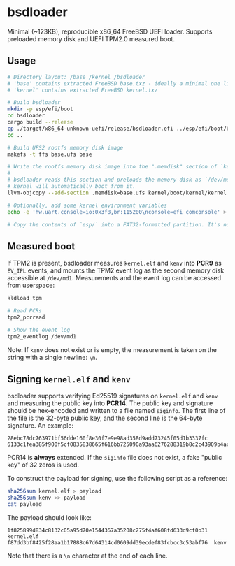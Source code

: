 # bsdloader

Minimal (~123KB), reproducible x86_64 FreeBSD UEFI loader. Supports preloaded
memory disk and UEFI TPM2.0 measured boot.

## Usage

```bash
# Directory layout: /base /kernel /bsdloader
# 'base' contains extracted FreeBSD base.txz - ideally a minimal one like mfsBSD
# 'kernel' contains extracted FreeBSD kernel.txz

# Build bsdloader
mkdir -p esp/efi/boot
cd bsdloader
cargo build --release
cp ./target/x86_64-unknown-uefi/release/bsdloader.efi ../esp/efi/boot/bootx64.efi
cd ..

# Build UFS2 rootfs memory disk image
makefs -t ffs base.ufs base

# Write the rootfs memory disk image into the ".memdisk" section of `kernel.elf`.
#
# bsdloader reads this section and preloads the memory disk as `/dev/md0`. The FreeBSD
# kernel will automatically boot from it.
llvm-objcopy --add-section .memdisk=base.ufs kernel/boot/kernel/kernel esp/kernel.elf

# Optionally, add some kernel environment variables
echo -e 'hw.uart.console=io:0x3f8,br:115200\nconsole=efi comconsole' > ./esp/kenv

# Copy the contents of `esp/` into a FAT32-formatted partition. It's now bootable!
```

## Measured boot

If TPM2 is present, bsdloader measures `kernel.elf` and `kenv` into **PCR9** as
`EV_IPL` events, and mounts the TPM2 event log as the second memory disk
accessible at `/dev/md1`. Measurements and the event log can be accessed from
userspace:

```bash
kldload tpm

# Read PCRs
tpm2_pcrread

# Show the event log
tpm2_eventlog /dev/md1
```

Note: If `kenv` does not exist or is empty, the measurement is taken on the
string with a single newline: `\n`.

## Signing `kernel.elf` and `kenv`

bsdloader supports verifying Ed25519 signatures on `kernel.elf` and `kenv` and
measuring the public key into **PCR14**. The public key and signature should be
hex-encoded and written to a file named `siginfo`. The first line of the file is
the 32-byte public key, and the second line is the 64-byte signature. An
example:

```
28ebc78dc763971bf56dde160f8e30f7e9e98ad358d9add73245f05d1b3337fc
6133c1fea385f900f5cf0835838665f616bb725090a93aa6276288319b8c2c43909b4acee0f8457351212d35c614d95d238a69ac5e5409ffa9e78067af0dc349
```

PCR14 is **always** extended. If the `siginfo` file does not exist, a fake
"public key" of 32 zeros is used.

To construct the payload for signing, use the following script as a reference:

```bash
sha256sum kernel.elf > payload
sha256sum kenv >> payload
cat payload
```

The payload should look like:

```
1f825899d834c8132c05a95d70e1544367a35208c275f4af608fd633d9cf0b31  kernel.elf
f87dd3bf8425f28aa1b17888c67d64314cd0609dd39ecdef83fcbcc3c53abf76  kenv
```

Note that there is a `\n` character at the end of each line.

